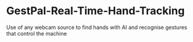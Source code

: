 # GestPal-Real-Time-Hand-Tracking
Use of any webcam source to find hands with AI and recognise gestures that control the machine 
